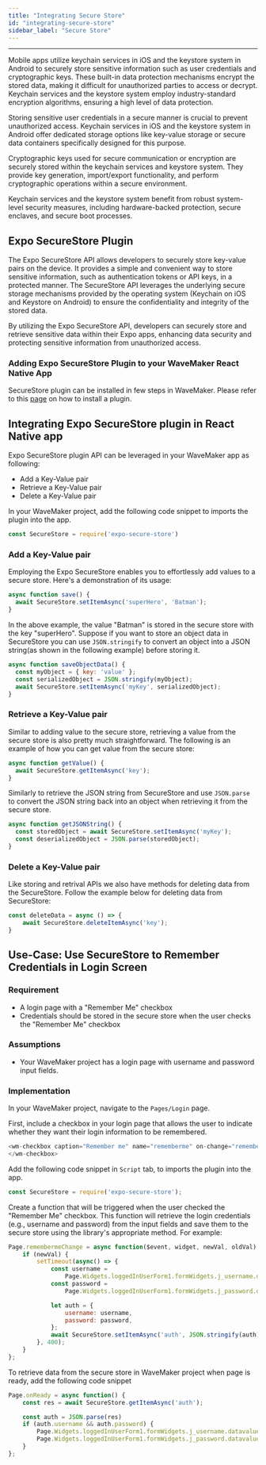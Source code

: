 ```yaml
---
title: "Integrating Secure Store"
id: "integrating-secure-store"
sidebar_label: "Secure Store"
---
```

---
Mobile apps utilize keychain services in iOS and the keystore system in Android to securely store sensitive information such as user credentials and cryptographic keys. These built-in data protection mechanisms encrypt the stored data, making it difficult for unauthorized parties to access or decrypt. Keychain services and the keystore system employ industry-standard encryption algorithms, ensuring a high level of data protection.

Storing sensitive user credentials in a secure manner is crucial to prevent unauthorized access. Keychain services in iOS and the keystore system in Android offer dedicated storage options like key-value storage or secure data containers specifically designed for this purpose.

Cryptographic keys used for secure communication or encryption are securely stored within the keychain services and keystore system. They provide key generation, import/export functionality, and perform cryptographic operations within a secure environment.

Keychain services and the keystore system benefit from robust system-level security measures, including hardware-backed protection, secure enclaves, and secure boot processes.


## Expo SecureStore Plugin

The Expo SecureStore API allows developers to securely store key-value pairs on the device. It provides a simple and convenient way to store sensitive information, such as authentication tokens or API keys, in a protected manner. The SecureStore API leverages the underlying secure storage mechanisms provided by the operating system (Keychain on iOS and Keystore on Android) to ensure the confidentiality and integrity of the stored data.

By utilizing the Expo SecureStore API, developers can securely store and retrieve sensitive data within their Expo apps, enhancing data security and protecting sensitive information from unauthorized access.

### Adding Expo SecureStore Plugin to your WaveMaker React Native App​

SecureStore plugin can be installed in few steps in WaveMaker. Please refer to this [page](https://docs.wavemaker.com/learn/react-native/third-party-expo-plugins#expo)
on how to install a plugin.

## Integrating Expo SecureStore plugin in React Native app

Expo SecureStore plugin API can be leveraged in your WaveMaker app as following:

- Add a Key-Value pair
- Retrieve a Key-Value pair
- Delete a Key-Value pair

In your WaveMaker project, add the following code snippet to imports the plugin into the app.


```javascript
const SecureStore = require('expo-secure-store')
```

### Add a Key-Value pair

Employing the Expo SecureStore enables you to effortlessly add values to a secure store. Here's a demonstration of its usage:

```javascript
async function save() {
  await SecureStore.setItemAsync('superHero', 'Batman');
}
```

In the above example, the value "Batman" is stored in the secure store with the key "superHero".
Suppose if you want to store an object data in SecureStore you can use `JSON.stringify` to convert an object into a JSON 
string(as shown in the following example) before storing it.

```javascript
async function saveObjectData() {
  const myObject = { key: 'value' };
  const serializedObject = JSON.stringify(myObject);
  await SecureStore.setItemAsync('myKey', serializedObject);
}
```

### Retrieve a Key-Value pair

Similar to adding value to the secure store, retrieving a value from the secure store is also pretty much straightforward. 
The following is an example of how you can get value from the secure store:

```javascript
async function getValue() {
  await SecureStore.getItemAsync('key');
}
```

Similarly to retrieve the JSON string from SecureStore and use `JSON.parse` to convert the JSON string back into an object when retrieving it from the secure store.

```javascript
async function getJSONString() {
  const storedObject = await SecureStore.setItemAsync('myKey');
  const deserializedObject = JSON.parse(storedObject);
}
```

### Delete a Key-Value pair

Like storing and retrival APIs we also have methods for deleting data from the SecureStore. Follow the example below for deleting data from SecureStore:

```javascript
const deleteData = async () => {
    await SecureStore.deleteItemAsync('key');
}
```

## Use-Case: Use SecureStore to Remember Credentials in Login Screen

### Requirement

- A login page with a "Remember Me" checkbox
- Credentials should be stored in the secure store when the user checks the "Remember Me" checkbox

### Assumptions
- Your WaveMaker project has a login page with username and password input fields.

### Implementation

In your WaveMaker project, navigate to the `Pages/Login` page.

First, include a checkbox in your login page that allows the user to indicate whether they want their login information to be remembered. 

```javascript
<wm-checkbox caption="Remember me" name="rememberme" on-change="remembermeChange($event, widget, newVal, oldVal)">
</wm-checkbox>
```
Add the following code snippet in `Script` tab, to imports the plugin into the app.

```javascript
const SecureStore = require('expo-secure-store');
```

Create a function that will be triggered when the user checked the "Remember Me" checkbox. This function will retrieve the login credentials (e.g., username and password) from the input fields and save them to the secure store using the library's appropriate method. For example:

```javascript
Page.remembermeChange = async function($event, widget, newVal, oldVal) {
    if (newVal) {
        setTimeout(async() => {
            const username =
                Page.Widgets.loggedInUserForm1.formWidgets.j_username.datavalue;
            const password =
                Page.Widgets.loggedInUserForm1.formWidgets.j_password.datavalue;

            let auth = {
                username: username,
                password: password,
            };
            await SecureStore.setItemAsync('auth', JSON.stringify(auth));
        }, 400);
    }
};
```

To retrieve data from the secure store in WaveMaker project when page is ready, add the following code snippet

```javascript
Page.onReady = async function() {
    const res = await SecureStore.getItemAsync('auth');

    const auth = JSON.parse(res)
    if (auth.username && auth.password) {
        Page.Widgets.loggedInUserForm1.formWidgets.j_username.datavalue = auth.username;
        Page.Widgets.loggedInUserForm1.formWidgets.j_password.datavalue = auth.password;
    }
};
```

